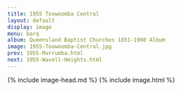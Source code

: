 ```yaml
---
title: 1955 Toowoomba Central
layout: default
display: image
menu: barq
album: Queensland Baptist Churches 1851-1960 Album
image: 1955-Toowoomba-Central.jpg
prev: 1955-Murrumba.html
next: 1955-Wavell-Heights.html
---
```

{% include image-head.md %}
{% include image.html %}